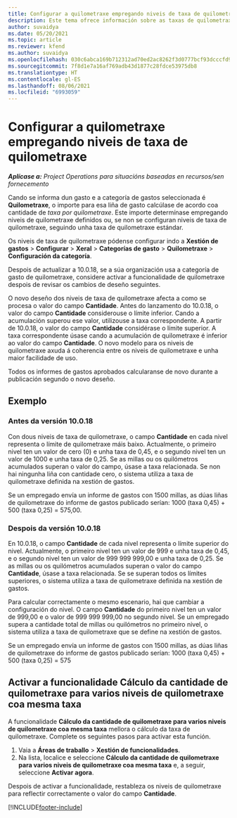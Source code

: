 ```yaml
---
title: Configurar a quilometraxe empregando niveis de taxa de quilometraxe
description: Este tema ofrece información sobre as taxas de quilometraxe e os niveis de taxa de quilometraxe.
author: suvaidya
ms.date: 05/20/2021
ms.topic: article
ms.reviewer: kfend
ms.author: suvaidya
ms.openlocfilehash: 030c6abca169b712312ad70ed2ac8262f3d0777bcf93dcccfd956f2f9e0ea77c
ms.sourcegitcommit: 7f8d1e7a16af769adb43d1877c28fdce53975db8
ms.translationtype: HT
ms.contentlocale: gl-ES
ms.lasthandoff: 08/06/2021
ms.locfileid: "6993059"
---
```

# <a name="set-up-mileage-using-mileage-rate-tiers"></a>Configurar a quilometraxe empregando niveis de taxa de quilometraxe

_**Aplícase a:** Project Operations para situacións baseadas en recursos/sen fornecemento_

Cando se informa dun gasto e a categoría de gastos seleccionada é **Quilometraxe**, o importe para esa liña de gasto calcúlase de acordo coa cantidade de *taxa por quilometraxe*. Este importe determínase empregando niveis de quilometraxe definidos ou, se non se configuran niveis de taxa de quilometraxe, seguindo unha taxa de quilometraxe estándar. 

Os niveis de taxa de quilometraxe pódense configurar indo a **Xestión de gastos** > **Configurar** > **Xeral** > **Categorías de gasto** > **Quilometraxe** > **Configuración da categoría**.

Despois de actualizar a 10.0.18, se a súa organización usa a categoría de gasto de quilometraxe, considere activar a funcionalidade de quilometraxe despois de revisar os cambios de deseño seguintes. 

O novo deseño dos niveis de taxa de quilometraxe afecta a como se procesa o valor do campo **Cantidade**. Antes do lanzamento do 10.0.18, o valor do campo **Cantidade** considerouse o límite inferior. Cando a acumulación superou ese valor, utilizouse a taxa correspondente.  A partir de 10.0.18, o valor do campo **Cantidade** considérase o límite superior. A taxa correspondente úsase cando a acumulación de quilometraxe é inferior ao valor do campo **Cantidade**.  O novo modelo para os niveis de quilometraxe axuda á coherencia entre os niveis de quilometraxe e unha maior facilidade de uso.   

Todos os informes de gastos aprobados calcularanse de novo durante a publicación segundo o novo deseño.

## <a name="example"></a>Exemplo
 
### <a name="before-version-10018"></a>Antes da versión 10.0.18
Con dous niveis de taxa de quilometraxe, o campo **Cantidade** en cada nivel representa o límite de quilometraxe máis baixo. Actualmente, o primeiro nivel ten un valor de cero (0) e unha taxa de 0,45, e o segundo nivel ten un valor de 1000 e unha taxa de 0,25. Se as millas ou os quilómetros acumulados superan o valor do campo, úsase a taxa relacionada. Se non hai ningunha liña con cantidade cero, o sistema utiliza a taxa de quilometraxe definida na xestión de gastos. 
 
Se un empregado envía un informe de gastos con 1500 millas, as dúas liñas de quilometraxe do informe de gastos publicado serían: 1000 (taxa 0,45) + 500 (taxa 0,25) = 575,00.

### <a name="after-version-10018"></a>Despois da versión 10.0.18
En 10.0.18, o campo **Cantidade** de cada nivel representa o límite superior do nivel. Actualmente, o primeiro nivel ten un valor de 999 e unha taxa de 0,45, e o segundo nivel ten un valor de 999 999 999,00 e unha taxa de 0,25. Se as millas ou os quilómetros acumulados superan o valor do campo **Cantidade**, úsase a taxa relacionada. Se se superan todos os límites superiores, o sistema utiliza a taxa de quilometraxe definida na xestión de gastos. 
 
Para calcular correctamente o mesmo escenario, hai que cambiar a configuración do nivel. O campo **Cantidade** do primeiro nivel ten un valor de 999,00 e o valor de 999 999 999,00 no segundo nivel. Se un empregado supera a cantidade total de millas ou quilómetros no primeiro nivel, o sistema utiliza a taxa de quilometraxe que se define na xestión de gastos. 
  
Se un empregado envía un informe de gastos con 1500 millas, as dúas liñas de quilometraxe do informe de gastos publicado serían: 1000 (taxa 0,45) + 500 (taxa 0,25) = 575

## <a name="enable-the-mileage-amount-calculation-for-multiple-mileage-tiers-with-same-rate-feature"></a>Activar a funcionalidade Cálculo da cantidade de quilometraxe para varios niveis de quilometraxe coa mesma taxa

A funcionalidade **Cálculo da cantidade de quilometraxe para varios niveis de quilometraxe coa mesma taxa** mellora o cálculo da taxa de quilometraxe. Complete os seguintes pasos para activar esta función.

1. Vaia a **Áreas de traballo** > **Xestión de funcionalidades**. 
2. Na lista, localice e seleccione **Cálculo da cantidade de quilometraxe para varios niveis de quilometraxe coa mesma taxa** e, a seguir, seleccione **Activar agora**.

Despois de activar a funcionalidade, restableza os niveis de quilometraxe para reflectir correctamente o valor do campo **Cantidade**. 


[!INCLUDE[footer-include](../includes/footer-banner.md)]
